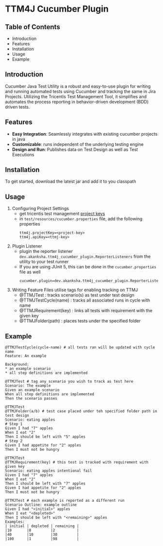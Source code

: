 # TTM4J Cucumber Plugin

## Table of Contents
- Introduction
- Features
- Installation
- Usage
- Example

## Introduction
Cucumber Java Test Utility is a robust and easy-to-use plugin for writing and running automated tests using Cucumber and tracking the same in Jira Projects. Utilizing the Tricentis Test Management Tool, it simplifies and automates the process reporting in behavior-driven development (BDD) driven tests.

## Features
- **Easy Integration**: Seamlessly integrates with existing cucumber projects in java
- **Customizable**: runs independent of the underlying testing engine
- **Design and Run**: Publishes data on Test Design as well as Test Executions

## Installation
To get started, download the latest jar and add it to you classpath

## Usage

1. Configuring Project Settings
    - get tricentis test management [project keys](https://documentation.tricentis.com/tricentis_test_management_for_jira/content/admins/settings.htm#API_Keys)
    - in `test/resources/cucumber.properties` file, add the following properties
        ```properties
        ttm4j.projectKey=<project-key>
        ttm4j.apiKey=<ttmj-key>
        ```
2. Plugin Listener
    - plugin the reporter listener `dev.akanksha.ttm4j_cucumber_plugin.ReporterListeners` from the utility to your test runner
    - If you are using JUnit 5, this can be done in the `cucumber.properties` file as well
        ```properties
        cucumber.plugin=dev.akanksha.ttm4j_cucumber_plugin.ReporterListeners
        ```
3. Writing Feature Files
    utilise tags for enabling tracking on TTMJ
    - @TTMJTest : tracks scenario(s) as test under test design
    - @TTMJTestCycle(name) : tracks all associated runs in cycle with name 
    - @TTMJRequirement(key) : links all tests with requirement with the given key
    - @TTMJFolder(path) : places tests under the specified folder


## Example

```gherkin
@TTMJTestCycle(cycle-name) # all tests ran will be updated with cycle name
Feature: An example

Background:
* an example scenario
* all step definitions are implemented

@TTMJTest # tag any scenario you wish to track as test here
Scenario: The example    
Given an example scenario
When all step definitions are implemented
Then the scenario passes

@TTMJTest
@TTMJFolder(a/b) # test case placed under teh specified folder path in test design 
Scenario: eating apples
# Step 1
Given I had "7" apples
When I eat "2"
Then I should be left with "5" apples
# Step 2
Given I had appetite for "2" apples
Then I must not be hungry

@TTMJTest
@TTMJRequirement(key) # this test is tracked with requirement with given key
Scenario: eating apples intentional fail
Given I had "7" apples
When I eat "2"
Then I should be left with "7" apples
Given I had appetite for "2" apples
Then I must not be hungry

@TTMJTest # each example is reported as a different run
Scenario Outline: example outline
Given I had "<initial>" apples
When I eat "<depleted>"
Then I should be left with "<remaining>" apples
Examples:
| initial | depleted | remaining |
|10       |8         |2          |
|40       |10        |30         |
|100      |1         |98         |
```

